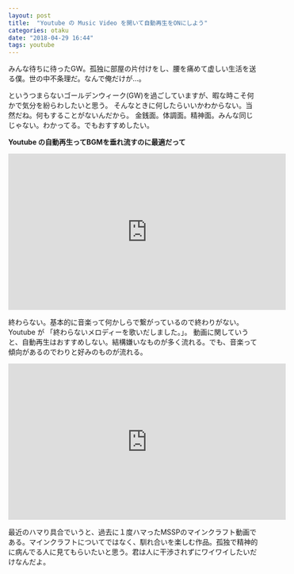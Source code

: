 ```yaml
---
layout: post
title:  "Youtube の Music Video を開いて自動再生をONにしよう"
categories: otaku
date: "2018-04-29 16:44"
tags: youtube
---
```


みんな待ちに待ったGW。孤独に部屋の片付けをし、腰を痛めて虚しい生活を送る僕。世の中不条理だ。なんで俺だけが...。

というつまらないゴールデンウィーク(GW)を過ごしていますが、暇な時こそ何かで気分を紛らわしたいと思う。
そんなときに何したらいいかわからない。当然だね。何もすることがないんだから。
金銭面。体調面。精神面。みんな同じじゃない。わかってる。でもおすすめしたい。

**Youtube の自動再生ってBGMを垂れ流すのに最適だって**

<iframe width="560" height="315" src="https://www.youtube.com/embed/9Fiwc79_N9c" frameborder="0" allow="autoplay; encrypted-media" allowfullscreen></iframe>

終わらない。基本的に音楽って何かしらで繋がっているので終わりがない。Youtube が 「終わらないメロディーを歌いだしました。」。
動画に関していうと、自動再生はおすすめしない。結構嫌いなものが多く流れる。でも、音楽って傾向があるのでわりと好みのものが流れる。

<iframe width="560" height="315" src="https://www.youtube.com/embed/CN8-qOweRjs" frameborder="0" allow="autoplay; encrypted-media" allowfullscreen></iframe>

最近のハマり具合でいうと、過去に１度ハマったMSSPのマインクラフト動画である。マインクラフトについてではなく、馴れ合いを楽しむ作品。孤独で精神的に病んでる人に見てもらいたいと思う。君は人に干渉されずにワイワイしたいだけなんだよ。
